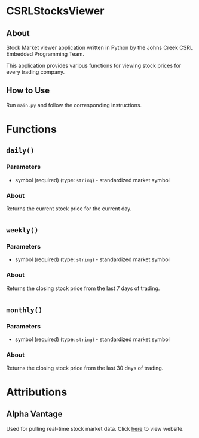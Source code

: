 # CSRLStocksViewer

## About

Stock Market viewer application written in Python by the Johns Creek CSRL Embedded Programming Team.

This application provides various functions for viewing stock prices for every trading company.

## How to Use

Run `main.py` and follow the corresponding instructions.

# Functions

## `daily()`

### Parameters

- symbol (required) (type: `string`) - standardized market symbol

### About

Returns the current stock price for the current day.

# 

## `weekly()`

### Parameters

- symbol (required) (type: `string`) - standardized market symbol

### About

Returns the closing stock price from the last 7 days of trading.

# 

## `monthly()`

### Parameters

- symbol (required) (type: `string`) - standardized market symbol

### About

Returns the closing stock price from the last 30 days of trading.

# Attributions

## Alpha Vantage

Used for pulling real-time stock market data.
Click [here](https://www.alphavantage.co/ "Alpha Vantage Website") to view website.
